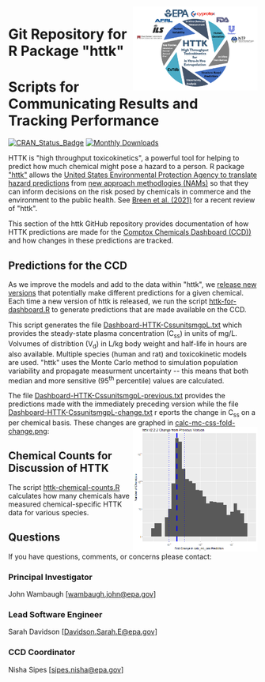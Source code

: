 <img src="../httk/man/figures/httk-logo.png" align="right" width="50%"/>

# Git Repository for R Package "httk"
# Scripts for Communicating Results and Tracking Performance
<!-- badges: start -->
[![CRAN_Status_Badge](https://www.r-pkg.org/badges/version/httk)](https://cran.r-project.org/package=httk)
[![Monthly Downloads](https://cranlogs.r-pkg.org/badges/last-month/httk)](https://cranlogs.r-pkg.org/badges/last-month/httk)
<!-- badges: end -->
HTTK is "high throughput toxicokinetics", a powerful tool for helping to predict
how much chemical might pose a hazard to a person.
R package ["httk"](<https://cran.r-project.org/package=httk>) allows the 
[United States Environmental Protection Agency to
translate hazard predictions](https://www.epa.gov/chemical-research/rapid-chemical-exposure-and-dose-research#12) 
from [new approach methodlogies (NAMs)](https://www.epa.gov/chemical-research/epa-new-approach-methods-work-plan-reducing-use-vertebrate-animals-chemical)
so that they can inform
decisions on the risk posed by chemicals in commerce and the environment
to the public health. See [Breen et al. 
(2021)](<https://doi.org/10.1080/17425255.2021.1935867>) for a recent review of "httk".

This section of the httk GitHub repository provides documentation of how HTTK predictions are 
made for the [Comptox Chemicals Dashboard (CCD))](https://comptox.epa.gov/dashboard/)
and how changes in these predictions are tracked.
 
 ## Predictions for the CCD

As we improve the models and add to the data within "httk", we [release new
versions](https://cran.r-project.org/src/contrib/Archive/httk/) that 
potentially make different predictions for a given chemical.
Each time a new version of httk is released, we run the script
[httk-for-dashboard.R](https://github.com/USEPA/CompTox-ExpoCast-httk/blob/main/scripts/httk-for-dashboard.R)
to generate predictions that are made available on the CCD.

This script generates the file [Dashboard-HTTK-CssunitsmgpL.txt](https://github.com/USEPA/CompTox-ExpoCast-httk/blob/main/scripts/Dashboard-HTTK-CssunitsmgpL.txt)
which provides the steady-state plasma concentration (C<sub>ss</sub>) in units of
mg/L. Volvumes of distribtion (V<sub>d</sub>) in L/kg body weight and half-life 
in hours are also available. Multiple species (human and rat) and toxicokinetic models are used.
"httk" uses the Monte Carlo method to simulation population variability and 
propagate measurment uncertainty -- this means that both median and more sensitive 
(95<sup>th</sup> percentile) values are calculated.

The file [Dashboard-HTTK-CssunitsmgpL-previous.txt](https://github.com/USEPA/CompTox-ExpoCast-httk/blob/main/scripts/Dashboard-HTTK-CssunitsmgpL-previous.txt) provides the predictions
made with the immediately preceding version while the file 
[Dashboard-HTTK-CssunitsmgpL-change.txt](https://github.com/USEPA/CompTox-ExpoCast-httk/blob/main/scripts/Dashboard-HTTK-CssunitsmgpL-change.txt) r
eports the change in C<sub>ss</sub> on a per
chemical basis. These changes are graphed in
[calc-mc-css-fold-change.png](https://github.com/USEPA/CompTox-ExpoCast-httk/blob/main/scripts/calc-mc-css-fold-change.png):
<img src="calc-mc-css-fold-change.png" align="right" width="50%"/>

## Chemical Counts for Discussion of HTTK

The script [httk-chemical-counts.R](https://github.com/USEPA/CompTox-ExpoCast-httk/blob/main/scripts/httk-chemical-counts.R)
calculates how many chemicals have measured chemical-specific HTTK data for various species.

## Questions
If you have questions, comments, or concerns please contact:

### Principal Investigator 
John Wambaugh [wambaugh.john@epa.gov]

### Lead Software Engineer 
Sarah Davidson [Davidson.Sarah.E@epa.gov]

### CCD Coordinator
Nisha Sipes [sipes.nisha@epa.gov]